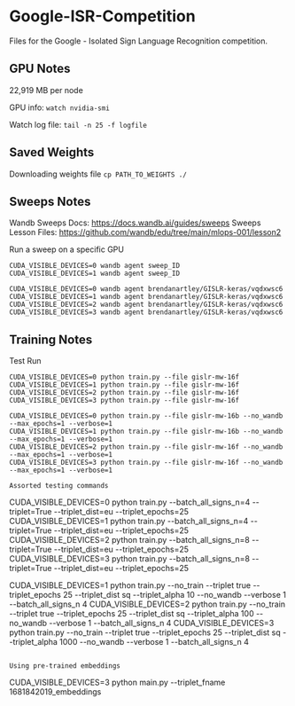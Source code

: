# Google-ISR-Competition

Files for the Google - Isolated Sign Language Recognition competition.

## GPU Notes

22,919 MB per node

GPU info: `watch nvidia-smi`

Watch log file: `tail -n 25 -f logfile`

## Saved Weights

Downloading weights file
`cp PATH_TO_WEIGHTS ./`


## Sweeps Notes

Wandb Sweeps Docs: https://docs.wandb.ai/guides/sweeps
Sweeps Lesson Files: https://github.com/wandb/edu/tree/main/mlops-001/lesson2

Run a sweep on a specific GPU
```
CUDA_VISIBLE_DEVICES=0 wandb agent sweep_ID
CUDA_VISIBLE_DEVICES=1 wandb agent sweep_ID

CUDA_VISIBLE_DEVICES=0 wandb agent brendanartley/GISLR-keras/vqdxwsc6
CUDA_VISIBLE_DEVICES=1 wandb agent brendanartley/GISLR-keras/vqdxwsc6
CUDA_VISIBLE_DEVICES=2 wandb agent brendanartley/GISLR-keras/vqdxwsc6
CUDA_VISIBLE_DEVICES=3 wandb agent brendanartley/GISLR-keras/vqdxwsc6
```

## Training Notes

Test Run
```
CUDA_VISIBLE_DEVICES=0 python train.py --file gislr-mw-16f
CUDA_VISIBLE_DEVICES=1 python train.py --file gislr-mw-16f
CUDA_VISIBLE_DEVICES=2 python train.py --file gislr-mw-16f
CUDA_VISIBLE_DEVICES=3 python train.py --file gislr-mw-16f

CUDA_VISIBLE_DEVICES=0 python train.py --file gislr-mw-16b --no_wandb --max_epochs=1 --verbose=1
CUDA_VISIBLE_DEVICES=1 python train.py --file gislr-mw-16b --no_wandb --max_epochs=1 --verbose=1
CUDA_VISIBLE_DEVICES=2 python train.py --file gislr-mw-16f --no_wandb --max_epochs=1 --verbose=1
CUDA_VISIBLE_DEVICES=3 python train.py --file gislr-mw-16f --no_wandb --max_epochs=1 --verbose=1

Assorted testing commands
```
CUDA_VISIBLE_DEVICES=0 python train.py --batch_all_signs_n=4 --triplet=True --triplet_dist=eu --triplet_epochs=25
CUDA_VISIBLE_DEVICES=1 python train.py --batch_all_signs_n=4 --triplet=True --triplet_dist=eu --triplet_epochs=25
CUDA_VISIBLE_DEVICES=2 python train.py --batch_all_signs_n=8 --triplet=True --triplet_dist=eu --triplet_epochs=25
CUDA_VISIBLE_DEVICES=3 python train.py --batch_all_signs_n=8 --triplet=True --triplet_dist=eu --triplet_epochs=25

CUDA_VISIBLE_DEVICES=1 python train.py --no_train --triplet true --triplet_epochs 25 --triplet_dist sq --triplet_alpha 10 --no_wandb --verbose 1 --batch_all_signs_n 4
CUDA_VISIBLE_DEVICES=2 python train.py --no_train --triplet true --triplet_epochs 25 --triplet_dist sq --triplet_alpha 100 --no_wandb --verbose 1 --batch_all_signs_n 4
CUDA_VISIBLE_DEVICES=3 python train.py --no_train --triplet true --triplet_epochs 25 --triplet_dist sq --triplet_alpha 1000 --no_wandb --verbose 1 --batch_all_signs_n 4
```

Using pre-trained embeddings
```
CUDA_VISIBLE_DEVICES=3 python main.py --triplet_fname 1681842019_embeddings
```